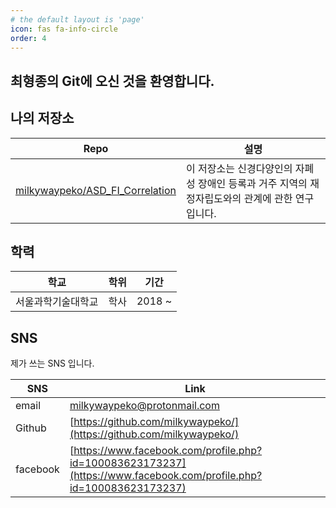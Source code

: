 ```yaml
---
# the default layout is 'page'
icon: fas fa-info-circle
order: 4
---
```


## 최형종의 Git에 오신 것을 환영합니다.

## 나의 저장소

|Repo|설명|
|----|----|
|[milkywaypeko/ASD_FI_Correlation](https://github.com/milkywaypeko/ASD_FI_Correlation)|이 저장소는 신경다양인의 자폐성 장애인 등록과 거주 지역의 재정자립도와의 관계에 관한 연구입니다.|

## 학력

|학교            |학위|기간|
|---------------|----|------|
|서울과학기술대학교|학사|2018 ~ |

## SNS

제가 쓰는 SNS 입니다.

|SNS     |Link|
|--------|----|
|email   |milkywaypeko@protonmail.com|
|Github  | [https://github.com/milkywaypeko/](https://github.com/milkywaypeko/) |
|facebook| [https://www.facebook.com/profile.php?id=100083623173237](https://www.facebook.com/profile.php?id=100083623173237) |
